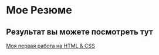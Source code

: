 # Мое Резюме

## Результат вы можете посмотреть тут

[Моя первая работа на HTML & CSS](https://dene1.github.io/Resume/resume.html)

